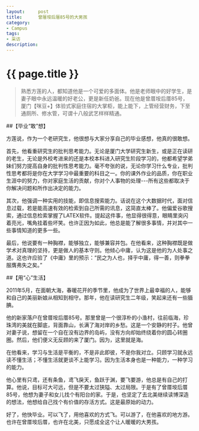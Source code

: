 ```yaml
---
layout:     post
title:      曾厝垵后厝85号的大男孩
category:   
- Campus
tags: 
- 采访
description: 
---
```


{{ page.title }}
================   

> 熟悉方莲的人，都知道他是一个可爱的多面体。他是老师眼中的好学生，是妻子眼中永远温暖的好老公，更是新任奶爸。现在他是曾厝垵后厝85号，厦门【咪豆+】体验式家庭住宿的大掌柜，能上能下，上管经营财务，下至通厕所、修水管，可谓十八般武艺样样精通。

##【毕业“敢”想】

方莲说，作为一个老研究生，他很想与大家分享自己的毕业感想，他真的很敢想。

首先，他看重研究生的批判思考能力。无论是厦门大学研究生新生，或是正在读研的老生，无论是外校考进来的还是本校本科进入研究生阶段学习的，他都希望学弟妹们努力提高自身的批判性思考能力。毫不夸张的说，无论你学习什么专业，批判性思考都将是你在大学学习中最重要的科目之一。你的课外作业的品质，你在职业生涯中的努力，你对家庭生活的贡献，你对个人事物的处理---所有这些都取决于你解决问题和所作出决定的能力。

其次，他强调一种实用的技能，即信息搜索能力。话说在这个大数据时代，面对信息过载，若是能高速有效的检索到自己所需的讯息，这简直太棒了。他偏爱谷歌搜索，通过信息检索掌握了LATEX软件。提起这件事，他显得很得意，眼睛里突闪着亮光，嘴角挂着些坏笑。也许正因为如此，他总是能了解很多事情，并对其中一些事情知道的更多一些。

最后，他说要有一种胸襟，能够独立，能够兼容并包。在他看来，这种胸襟既是做学术对真理的坚持，更是做人的基本守则。他倾心中庸，认为这是他的为人处事之道。这也许应验了《中庸》里的预示：“民之为人也，择乎中庸，得一善，则拳拳服膺弗失之矣。”

##【用“心”生活】

2011年5月，在面朝大海，春暖花开的季节里，他成为了世界上最幸福的人，能够和自己的美丽新娘从相知到相守。那年，他在读研究生二年级，笑起来还有一些腼腆。

他的新家落户在曾厝垵后厝85号。那里曾是一个很淳朴的小渔村，往前临海，珍珠湾的美就在脚底，背面靠山，长满了海对岸的乡愁。这是一个安静的村子。他曾对妻子说，想留在一个自在没有边界的岛屿，没有方向却始终绕着你的圆心转圈圈。然后，他们便义无反顾的来了厦门。因为，这里就是海。 

在他看来，学习与生活是平衡的，不是非此即彼，不是你我对立。只顾学习就永远读不懂生活；不懂生活就更谈不上能学习。因为生活本身也是一种能力，一种学习的能力。

他心里有只鸢，还有条鱼，鸢飞戾天，鱼跃于渊，要飞要游，他总是有自己的打算。他说，目标可大可远，但是不要太过狭隘、太过局限。于是有了曾厝垵后厝85号，他想为妻子和女儿找个有阳台的家。于是，也坚定了去北美继续读博深造的想法，他想给自己找个有价值的存活方式。这是最原始的动力。

好了，他快毕业。可以飞了，用他喜欢的方式飞。可以游了，在他喜欢的地方游。也许在曾厝垵后厝，也许在北美，只愿成全这个让人暖暖的大男孩。